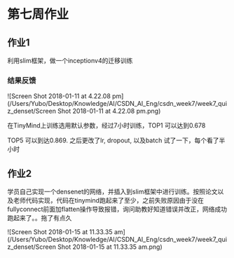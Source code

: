 # 第七周作业

## 作业1

利用slim框架，做一个inceptionv4的迁移训练

### 结果反馈

![Screen Shot 2018-01-11 at 4.22.08 pm](/Users/Yubo/Desktop/Knowledge/AI/CSDN_AI_Eng/csdn_week7/week7_quiz_denset/Screen Shot 2018-01-11 at 4.22.08 pm.png)

在TinyMind上训练选用默认参数，经过7小时训练，TOP1 可以达到0.678

TOP5 可以到达0.869. 之后更改了lr, dropout, 以及batch 试了一下，每个看了半小时

## 作业2

学员自己实现一个densenet的网络，并插入到slim框架中进行训练。按照论文以及老师代码实现，代码在tinymind跑起来了至少，之前失败原因由于没在fullyconnect前面加flatten操作导致报错，询问助教好知道错误并改正，网络成功跑起来了。。拖了有点久

![Screen Shot 2018-01-15 at 11.33.35 am](/Users/Yubo/Desktop/Knowledge/AI/CSDN_AI_Eng/csdn_week7/week7_quiz_denset/Screen Shot 2018-01-15 at 11.33.35 am.png)